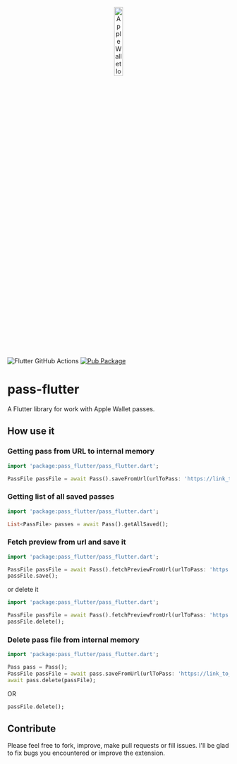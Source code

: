 <p align="center"><img src="https://docs-assets.developer.apple.com/published/c104c9bff0/841b02dd-b78c-4cad-8da4-700761d34e14.png" alt="Apple Wallet logo" width="20%"></p>

![Flutter GitHub Actions](https://github.com/alexeynobody/pass-flutter/workflows/Flutter%20GitHub%20Actions/badge.svg)
[![Pub Package](https://img.shields.io/pub/v/pass_flutter.svg)](https://pub.dartlang.org/packages/pass_flutter)

# pass-flutter
A Flutter library for work with Apple Wallet passes.

## How use it

### Getting pass from URL to internal memory
```dart
import 'package:pass_flutter/pass_flutter.dart';

PassFile passFile = await Pass().saveFromUrl(urlToPass: 'https://link_to_pass/pass.pkpass');
```

### Getting list of all saved passes
```dart
import 'package:pass_flutter/pass_flutter.dart';

List<PassFile> passes = await Pass().getAllSaved();
```

### Fetch preview from url and save it
```dart
import 'package:pass_flutter/pass_flutter.dart';

PassFile passFile = await Pass().fetchPreviewFromUrl(urlToPass: 'https://link_to_pass/pass.pkpass');
passFile.save();
```

or delete it
```dart
import 'package:pass_flutter/pass_flutter.dart';

PassFile passFile = await Pass().fetchPreviewFromUrl(urlToPass: 'https://link_to_pass/pass.pkpass');
passFile.delete();
```

### Delete pass file from internal memory
```dart
import 'package:pass_flutter/pass_flutter.dart';

Pass pass = Pass();
PassFile passFile = await pass.saveFromUrl(urlToPass: 'https://link_to_pass/pass.pkpass');
await pass.delete(passFile);
```

OR

```dart
passFile.delete();
```

## Contribute

Please feel free to fork, improve, make pull requests or fill issues.
I'll be glad to fix bugs you encountered or improve the extension.
